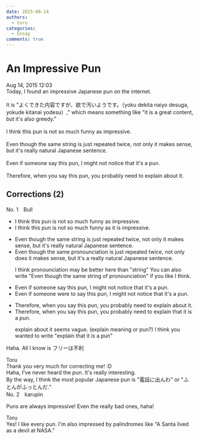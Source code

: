 ```yaml
---
date: 2015-08-14
authors:
  - toru
categories:
  - Essay
comments: true
---
```


# An Impressive Pun
<div class="date">Aug 14, 2015 12:03</div>
<div id="post"><div id="body_show_ori">
Today, I found an impressive Japanese pun on the internet.<br/><br/>It is "よくできた内容ですが、欲で汚いようです。（yoku dekita naiyo desuga, yokude kitanai yodesu）," which means something like "it is a great content, but it's also greedy."<br/><br/>I think this pun is not so much funny as impressive.<br/><br/>Even though the same string is just repeated twice, not only it makes sense, but it's really natural Japanese sentence.<br/><br/>Even if someone say this pun, I might not notice that it's a pun.<br/><br/>Therefore, when you say this pun, you probably need to explain about it.
</div></div>

<!-- more -->


## Corrections (2)
<div id="block"><div class="first_name"> No. 1　<span class="just_name">Bull</span></div><div id="block2">
<ul class="correction_field">
<li class="incorrect">I think this pun is not so much funny as impressive.</li>
<li class="corrected correct">
I think this pun is not so much funny as <span class="f_blue">it is</span> impressive.
</li>
</ul>
<ul class="correction_field">
<li class="incorrect">Even though the same string is just repeated twice, not only it makes sense, but it's really natural Japanese sentence.</li>
<li class="corrected correct">
Even though the same <span class="f_blue">pronounciation</span> is just repeated twice, not only <span class="f_blue">does</span> it makes sense, but it's <span class="f_blue">a</span> really natural Japanese sentence.
<p class="correction_comment">I think pronounciation may be better here than "string" You can also write "Even though the same string of pronounciation" if you like I think.</p>
</li>
</ul>
<ul class="correction_field">
<li class="incorrect">Even if someone say this pun, I might not notice that it's a pun.</li>
<li class="corrected correct">
Even if someone <span class="f_blue">were to</span> say this pun, I might not notice that it's a pun.
</li>
</ul>
<ul class="correction_field">
<li class="incorrect">Therefore, when you say this pun, you probably need to explain about it.</li>
<li class="corrected correct">
Therefore, when you say this pun, you probably need to explain <span class="f_blue">that it is a pun</span>.
<p class="correction_comment">explain about it seems vague. (explain meaning or pun?) I think you wanted to write "explain that it is a pun"</p>
</li>
</ul>
<p class="comment_small">
 Haha. All I know is フリーは不利
</p>

</div><div class="name"><span class="just_name">Toru</span><br>
Thank you very much for correcting me! :D<br/>Haha, I've never heard the pun. It's really interesting.<br/>By the way, I think the most popular Japanese pun is "電話に出んわ" or "ふとんがふっとんだ."
</div>
</div>
<div id="block"><div class="first_name"> No. 2　<span class="just_name">karupin</span></div><div id="block2">
<p class="comment_small">
 Puns are always impressive! Even the really bad ones, haha!
</p>

</div><div class="name"><span class="just_name">Toru</span><br>
Yes! I like every pun. I'm also impressed by palindromes like "A Santa lived as a devil at NASA."
</div>
</div>
